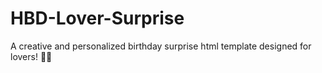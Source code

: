 # HBD-Lover-Surprise
A creative and personalized birthday surprise html template designed for lovers! 🎂✨
